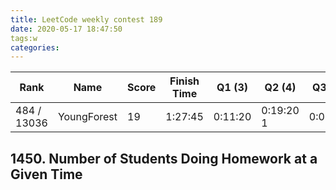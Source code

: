```yaml
---
title: LeetCode weekly contest 189
date: 2020-05-17 18:47:50
tags:w
categories:
---
```


| Rank |	Name |	Score |	Finish Time | 	Q1 (3) |	Q2 (4) |	Q3 (5) |	Q4 (7)|
|--|--|--|--|--|--|--|--|
| 484 / 13036|	YoungForest | 19 | 1:27:45 | 0:11:20 | 0:19:20  1 | 0:08:48 |  1:22:45 |

## 1450. Number of Students Doing Homework at a Given Time

